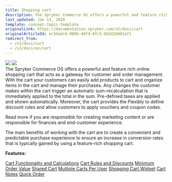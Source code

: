 ```yaml
---
title: Shopping cart
description: The Spryker Commerce OS offers a powerful and feature rich online shopping cart that acts as a gateway for customer and order management.
last_updated: Jan 13, 2020
template: concept-topic-template
originalLink: https://documentation.spryker.com/v2/docs/cart
originalArticleId: ec34adc6-089b-48f4-8fc5-b6242b861af1
redirect_from:
  - /v2/docs/cart
  - /v2/docs/en/cart
---
```


<div class='feature-text'>
    <div class='feature-images'>
    <img class="light-mode" src="https://spryker.s3.eu-central-1.amazonaws.com/docs/Document+360/Capabilities+icons/light/cart.svg"/>
    <img class="dark-mode" src="https://spryker.s3.eu-central-1.amazonaws.com/docs/Document+360/Capabilities+icons/dark/cart.svg"/>
    </div>
    <div class="feature-text-wrap">
The Spryker Commerce OS offers a powerful and feature rich online shopping cart that acts as a gateway for customer and order management. With the cart your customers can easily add products to cart and organize items in the cart and manage their purchases. Any changes the customer makes within the cart trigger an automatic sum-recalculation that is immediately applied to the total in the sum. Pre-defined taxes are applied and shown automatically. Moreover, the cart provides the Flexibly to define discount rules and allow customers to apply vouchers and coupon codes.

Read more if you are responsible for creating marketing content or are responsible for finances and end-customer experience.

The main benefits of working with the cart are to create a convenient and predictable purchase experience to ensure an increase in conversion rates that is typically gained by using a feature-rich shopping cart.
</div>
</div>

**Features:**
<div>
<a class="feature-link" href="https://documentation.spryker.com/v2docs/cart-functionality-calculations">Cart Functionality and Calculations</a>   
<a class="feature-link" href="https://documentation.spryker.com/v2/docs/cart-rules-discounts">Cart Rules and Discounts</a>   
<a class="feature-link" href="https://documentation.spryker.com/v2/docs/minimum-order-value-201903">Minimum Order Value</a>   
<a class="feature-link" href="https://documentation.spryker.com/v2/docs/shared-cart">Shared Cart</a>   
<a class="feature-link" href="https://documentation.spryker.com/v2/docs/multiple-cart-per-user">Multiple Carts Per User</a>   
    <a class="feature-link" href="https://documentation.spryker.com/v2/docs/cart-widget">Shopping Cart Widget</a>  
    <a class="feature-link" href="https://documentation.spryker.com/v2/docs/cart-notes">Cart Notes</a>  
    <a class="feature-link" href="https://documentation.spryker.com/v2/docs/quick-order-201903">Quick Order</a>
    </div>

